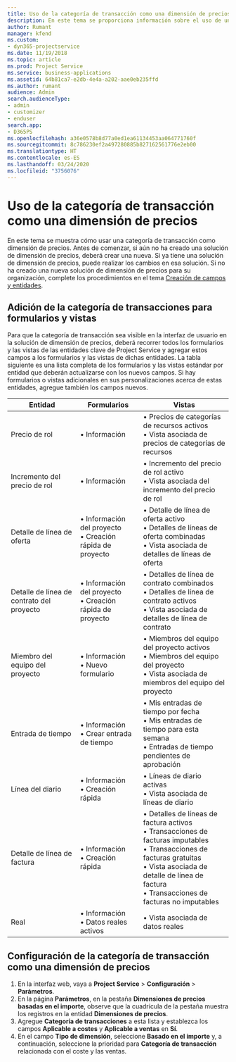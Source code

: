 ```yaml
---
title: Uso de la categoría de transacción como una dimensión de precios
description: En este tema se proporciona información sobre el uso de una categoría de transacción como dimensión de precios.
author: Rumant
manager: kfend
ms.custom:
- dyn365-projectservice
ms.date: 11/19/2018
ms.topic: article
ms.prod: Project Service
ms.service: business-applications
ms.assetid: 64b81ca7-e2db-4e4a-a202-aae0eb235ffd
ms.author: rumant
audience: Admin
search.audienceType:
- admin
- customizer
- enduser
search.app:
- D365PS
ms.openlocfilehash: a36e0578b8d77a0ed1ea61134453aa064771760f
ms.sourcegitcommit: 8c786230ef2a497280885b827162561776e2eb00
ms.translationtype: HT
ms.contentlocale: es-ES
ms.lasthandoff: 03/24/2020
ms.locfileid: "3756076"
---
```

# <a name="use-transaction-category-as-a-pricing-dimension"></a>Uso de la categoría de transacción como una dimensión de precios
En este tema se muestra cómo usar una categoría de transacción como dimensión de precios. Antes de comenzar, si aún no ha creado una solución de dimensión de precios, deberá crear una nueva. Si ya tiene una solución de dimensión de precios, puede realizar los cambios en esa solución. Si no ha creado una nueva solución de dimensión de precios para su organización, complete los procedimientos en el tema [Creación de campos y entidades](create-custom-fields-entities.md).

## <a name="add-transaction-category-to-forms-and-views"></a>Adición de la categoría de transacciones para formularios y vistas
Para que la categoría de transacción sea visible en la interfaz de usuario en la solución de dimensión de precios, deberá recorrer todos los formularios y las vistas de las entidades clave de Project Service y agregar estos campos a los formularios y las vistas de dichas entidades.
La tabla siguiente es una lista completa de los formularios y las vistas estándar por entidad que deberán actualizarse con los nuevos campos. Si hay formularios o vistas adicionales en sus personalizaciones acerca de estas entidades, agregue también los campos nuevos.

|  Entidad        | Formularios     |Vistas        |
| ------------------------------|---------------------------------|----------------------------------|
|  Precio de rol|• Información |• Precios de categorías de recursos activos<br> • Vista asociada de precios de categorías de recursos|
|  Incremento del precio de rol|• Información|• Incremento del precio de rol activo<br>• Vista asociada del incremento del precio de rol|
|  Detalle de línea de oferta|• Información del proyecto<br>• Creación rápida de proyecto|• Detalle de línea de oferta activo<br>• Detalles de líneas de oferta combinadas<br>• Vista asociada de detalles de líneas de oferta|
|  Detalle de línea de contrato del proyecto|• Información del proyecto<br>• Creación rápida de proyecto|• Detalles de línea de contrato combinados<br>• Detalles de línea de contrato activos<br>• Vista asociada de detalles de línea de contrato|
|  Miembro del equipo del proyecto|• Información<br>• Nuevo formulario|• Miembros del equipo del proyecto activos<br>• Miembros del equipo del proyecto<br>• Vista asociada de miembros del equipo del proyecto|
|  Entrada de tiempo|• Información<br>• Crear entrada de tiempo|• Mis entradas de tiempo por fecha<br>• Mis entradas de tiempo para esta semana<br>• Entradas de tiempo pendientes de aprobación|
|  Línea del diario|• Información<br>• Creación rápida|• Líneas de diario activas<br>• Vista asociada de líneas de diario|
|  Detalle de línea de factura|• Información<br>• Creación rápida|• Detalles de líneas de factura activos<br>• Transacciones de facturas imputables<br>• Transacciones de facturas gratuitas<br>• Vista asociada de detalle de línea de factura<br>• Transacciones de facturas no imputables|
|  Real|• Información<br>• Datos reales activos|• Vista asociada de datos reales|

## <a name="set-up-transaction-category-as-a-pricing-dimension"></a>Configuración de la categoría de transacción como una dimensión de precios

1. En la interfaz web, vaya a **Project Service** > **Configuración** > **Parámetros**. 
2. En la página **Parámetros**, en la pestaña **Dimensiones de precios basadas en el importe**, observe que la cuadrícula de la pestaña muestra los registros en la entidad **Dimensiones de precios**.
3. Agregue **Categoría de transacciones** a esta lista y establezca los campos **Aplicable a costes** y **Aplicable a ventas** en **Sí**.
4. En el campo **Tipo de dimensión**, seleccione **Basado en el importe** y, a continuación, seleccione la prioridad para **Categoría de transacción** relacionada con el coste y las ventas.
